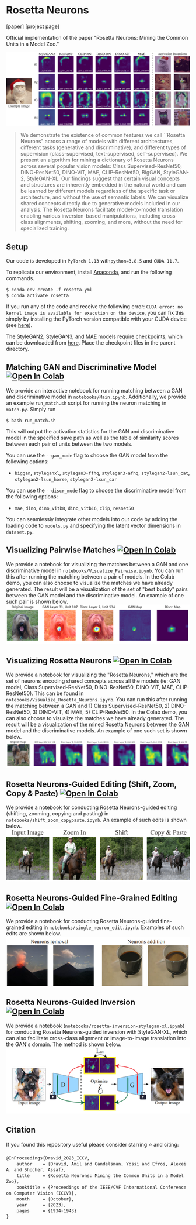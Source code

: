 # Rosetta Neurons
[[paper](https://arxiv.org/abs/2306.09346)] [[project page](https://yossigandelsman.github.io/rosetta_neurons)]

Official implementation of the paper "Rosetta Neurons: Mining the Common Units in a Model Zoo."

![teaser](./assets/teaser.png)

>We demonstrate the existence of common features we call ``Rosetta Neurons" across a range of models with different architectures, different tasks (generative and discriminative), and different types of supervision (class-supervised, text-supervised, self-supervised). We present an algorithm for mining a dictionary of Rosetta Neurons across several popular vision models: Class Supervised-ResNet50, DINO-ResNet50, DINO-ViT, MAE, CLIP-ResNet50, BigGAN, StyleGAN-2, StyleGAN-XL. Our findings suggest that certain visual concepts and structures are inherently embedded in the natural world and can be learned by different models regardless of the specific task or architecture, and without the use of semantic labels. We can visualize shared concepts directly due to generative models included in our analysis. The Rosetta Neurons facilitate model-to-model translation enabling various inversion-based manipulations, including cross-class alignments, shifting, zooming, and more, without the need for specialized training.

## Setup
Our code is developed in `PyTorch 1.13` with`python=3.8.5` and `CUDA 11.7`.

To replicate our environment, install [Anaconda](https://docs.anaconda.com/free/anaconda/install/index.html), and run the following commands.
```
$ conda env create -f rosetta.yml
$ conda activate rosetta
```
If you run any of the code and receive the following error: `CUDA error: no kernel image is available for execution on the device`, you can fix this simply by installing the PyTorch version compatible with your CUDA device (see [here](https://pytorch.org/get-started/previous-versions/)).

The StyleGAN2, StyleGAN3, and MAE models require checkpoints, which can be downloaded from [here](https://drive.google.com/drive/folders/1NGKgKxcyor7enTMcFcO9B55RSmAU_eHx?usp=sharing). Place the checkpoint files in the parent directory. 

## Matching GAN and Discriminative Model [![Open In Colab](https://colab.research.google.com/assets/colab-badge.svg)](https://colab.research.google.com/drive/1XWZpIaluldJEMyjzxRFl7OuWRCc4Q5SA?usp=drive_link)
We provide an interactive notebook for running matching between a GAN and discriminative model in `notebooks/Main.ipynb`. Additionally, we provide an example `run_match.sh` script for running the neuron matching in `match.py`.  Simply run
```
$ bash run_match.sh
```
This will output the activation statistics for the GAN and discriminative model in the specified save path as well as the table of similarity scores between each pair of units between the two models.

You can use the `--gan_mode` flag to choose the GAN model from the following options:
* `biggan`, `styleganxl`, `stylegan3-ffhq`, `stylegan3-afhq`, `stylegan2-lsun_cat`, `stylegan2-lsun_horse`, `stylegan2-lsun_car` 

You can use the `--discr_mode` flag to choose the discriminative model from the following options:
* `mae`, `dino`, `dino_vitb8`, `dino_vitb16`, `clip`, `resnet50`

You can seamlessly integrate other models into our code by adding the loading code to `models.py` and specifying the latent vector dimensions in `dataset.py`.


## Visualizing Pairwise Matches [![Open In Colab](https://colab.research.google.com/assets/colab-badge.svg)](https://colab.research.google.com/drive/1ihk4ewUtMj5GARP5hzFUZZB-7MXcomUY?usp=sharing)
We provide a notebook for visualizing the matches between a GAN and one discriminative model in `notebooks/Visualize_Pairwise.ipynb`. You can run this after running the matching between a pair of models. In the Colab demo, you can also choose to visualize the matches we have already generated. The result will be a visualization of the set of "best buddy" pairs between the GAN model and the discriminative model. An example of one such pair is shown below. 
![pair](./assets/pairwise.PNG)

## Visualizing Rosetta Neurons [![Open In Colab](https://colab.research.google.com/assets/colab-badge.svg)](https://colab.research.google.com/drive/1-b0njXs65guzb3OS2GaS0VTzDdI6Wlvn?usp=sharing)
We provide a notebook for visualizing the "Rosetta Neurons," which are the set of neurons encoding shared concepts across all the models (ie: GAN model, Class Supervised-ResNet50,
DINO-ResNet50, DINO-ViT, MAE, CLIP-ResNet50). This can be found in `notebooks/Visualize_Rosetta_Neurons.ipynb`. You can run this after running the matching between a GAN and 1) Class Supervised-ResNet50, 2) DINO-ResNet50, 3) DINO-ViT, 4) MAE, 5) CLIP-ResNet50. In the Colab demo, you can also choose to visualize the matches we have already generated. The result will be a visualization of the mined Rosetta Neurons between the GAN model and the discriminative models. An example of one such set is shown below. 
![pair](./assets/rosetta_neurons_ex.PNG)

## Rosetta Neurons-Guided Editing (Shift, Zoom, Copy & Paste) [![Open In Colab](https://colab.research.google.com/assets/colab-badge.svg)](https://drive.google.com/file/d/1gNfBQb9zHH-tpBBeyajetgijsyD5civC/view?usp=sharing)
We provide a notebook for conducting Rosetta Neurons-guided editing (shifting, zooming, copying and pasting) in `notebooks/shift_zoom_copypaste.ipynb`. An example of such edits is shown below. 
![edit1](./assets/editing1.png)

## Rosetta Neurons-Guided Fine-Grained Editing [![Open In Colab](https://colab.research.google.com/assets/colab-badge.svg)](https://drive.google.com/file/d/1KxqPERXOk4pWM6TC6b299agQTwlu23Em/view?usp=sharing)
We provide a notebook for conducting Rosetta Neurons-guided fine-grained editing in `notebooks/single_neuron_edit.ipynb`. Examples of such edits are shown below. 
![edit2](./assets/edit_finegrained.png)


## Rosetta Neurons-Guided Inversion [![Open In Colab](https://colab.research.google.com/assets/colab-badge.svg)](https://drive.google.com/file/d/18ACFeah5Ey0XaYS2ywOiqWlG2gfgOVWW/view?usp=sharing)
We provide a notebook (`notebooks/rosetta-inversion-stylegan-xl.ipynb`) for conducting Rosetta Neurons-guided inversion with StyleGAN-XL, which can also facilitate cross-class alignment or image-to-image translation into the GAN's domain. The method is shown below. 
![inversion](./assets/inversion.PNG)


## Citation
If you found this repository useful please consider starring ⭐ and citing:
```
@InProceedings{Dravid_2023_ICCV,
    author    = {Dravid, Amil and Gandelsman, Yossi and Efros, Alexei A. and Shocher, Assaf},
    title     = {Rosetta Neurons: Mining the Common Units in a Model Zoo},
    booktitle = {Proceedings of the IEEE/CVF International Conference on Computer Vision (ICCV)},
    month     = {October},
    year      = {2023},
    pages     = {1934-1943}
}
```
